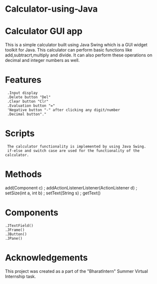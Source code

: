 # Calculator-using-Java
    
   

# Calculator GUI app
   This is a simple calculator built using Java Swing which is a GUI widget toolkit for Java.
   This calculator can perform basic functions like add,subtracrt,multiply and divide.
   It can also perform these operations on decimal and integer numbers as well. 

# Features
     .Input display
     .Delete button "Del"
	 .Clear button "Clr"
	 .Evaluation button "=" 
	 'Negative button "-" after clicking any digit/number
	 .Decimal button"."
	 
# Scripts
     The calculator functionality is implemented by using Java Swing.
	 if-else and switch case are used for the functionality of the calculator.
	 
# Methods
   add(Component c) 
   ; addActionListenerListener(ActionListener d) 
   ; setSize(int a, int b)
   ; setText(String s) 
   ; getText() 
    
# Components
    .JTextField()
	.JFrame() 
	.JButton()
	.JPane()
	
# Acknowledgements
  This project was created as a part of the "BharatIntern" Summer Virtual Internship task. 
	
